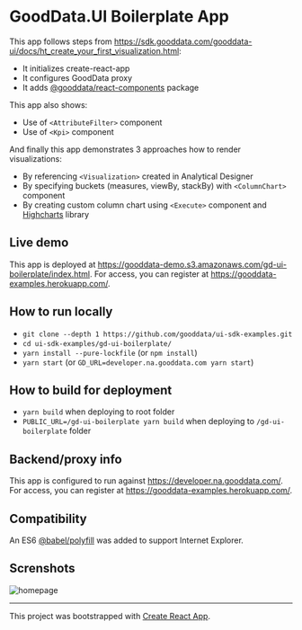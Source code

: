# GoodData.UI Boilerplate App

This app follows steps from https://sdk.gooddata.com/gooddata-ui/docs/ht_create_your_first_visualization.html:

* It initializes create-react-app
* It configures GoodData proxy
* It adds [@gooddata/react-components](https://www.npmjs.com/package/@gooddata/react-components) package

This app also shows:

* Use of `<AttributeFilter>` component
* Use of `<Kpi>` component

And finally this app demonstrates 3 approaches how to render visualizations:

* By referencing `<Visualization>` created in Analytical Designer
* By specifying buckets (measures, viewBy, stackBy) with `<ColumnChart>` component
* By creating custom column chart using `<Execute>` component and [Highcharts](https://www.highcharts.com/) library

## Live demo

This app is deployed at https://gooddata-demo.s3.amazonaws.com/gd-ui-boilerplate/index.html. For access, you can register at https://gooddata-examples.herokuapp.com/.

## How to run locally

* `git clone --depth 1 https://github.com/gooddata/ui-sdk-examples.git`
* `cd ui-sdk-examples/gd-ui-boilerplate/`
* `yarn install --pure-lockfile` (or `npm install`)
* `yarn start` (or `GD_URL=developer.na.gooddata.com yarn start`)

## How to build for deployment

* `yarn build` when deploying to root folder
* `PUBLIC_URL=/gd-ui-boilerplate yarn build` when deploying to `/gd-ui-boilerplate` folder

## Backend/proxy info

This app is configured to run against https://developer.na.gooddata.com/. For access, you can register at https://gooddata-examples.herokuapp.com/.

## Compatibility

An ES6 [@babel/polyfill](https://babeljs.io/docs/en/babel-polyfill) was added to support Internet Explorer.

## Screnshots

![homepage](https://raw.githubusercontent.com/gooddata/ui-sdk-examples/master/gd-ui-boilerplate/public/screen1.png "Homepage")

---

This project was bootstrapped with [Create React App](https://github.com/facebook/create-react-app).
